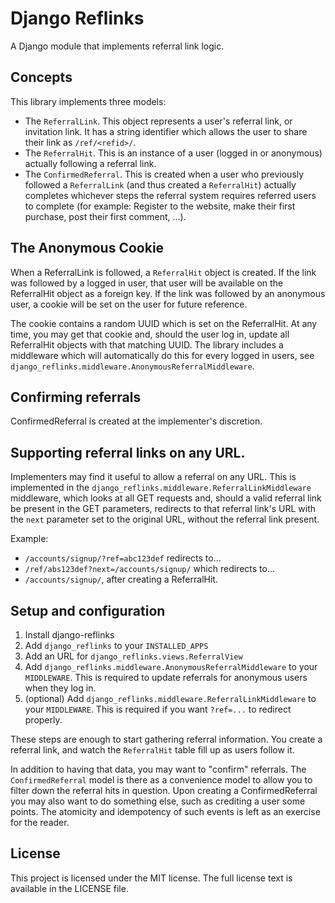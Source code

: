 # Django Reflinks

A Django module that implements referral link logic.


## Concepts


This library implements three models:

- The `ReferralLink`. This object represents a user's referral link, or invitation link.
  It has a string identifier which allows the user to share their link as `/ref/<refid>/`.
- The `ReferralHit`. This is an instance of a user (logged in or anonymous) actually following
  a referral link.
- The `ConfirmedReferral`. This is created when a user who previously followed a `ReferralLink`
  (and thus created a `ReferralHit`) actually completes whichever steps the referral system
  requires referred users to complete (for example: Register to the website, make their first
  purchase, post their first comment, ...).


## The Anonymous Cookie

When a ReferralLink is followed, a `ReferralHit` object is created. If the link was followed
by a logged in user, that user will be available on the ReferralHit object as a foreign key.
If the link was followed by an anonymous user, a cookie will be set on the user for future
reference.

The cookie contains a random UUID which is set on the ReferralHit. At any time, you may get
that cookie and, should the user log in, update all ReferralHit objects with that matching
UUID.
The library includes a middleware which will automatically do this for every logged in users,
see `django_reflinks.middleware.AnonymousReferralMiddleware`.


## Confirming referrals

ConfirmedReferral is created at the implementer's discretion.


## Supporting referral links on any URL.

Implementers may find it useful to allow a referral on any URL. This is implemented in the
`django_reflinks.middleware.ReferralLinkMiddleware` middleware, which looks at all GET requests
and, should a valid referral link be present in the GET parameters, redirects to that referral
link's URL with the `next` parameter set to the original URL, without the referral link present.

Example:
 - `/accounts/signup/?ref=abc123def` redirects to...
 - `/ref/abs123def?next=/accounts/signup/` which redirects to...
 - `/accounts/signup/`, after creating a ReferralHit.


## Setup and configuration

1. Install django-reflinks
2. Add `django_reflinks` to your `INSTALLED_APPS`
3. Add an URL for `django_reflinks.views.ReferralView`
4. Add `django_reflinks.middleware.AnonymousReferralMiddleware` to your `MIDDLEWARE`.
   This is required to update referrals for anonymous users when they log in.
5. (optional) Add `django_reflinks.middleware.ReferralLinkMiddleware` to your `MIDDLEWARE`.
   This is required if you want `?ref=...` to redirect properly.

These steps are enough to start gathering referral information.
You create a referral link, and watch the `ReferralHit` table fill up as users follow it.

In addition to having that data, you may want to "confirm" referrals. The `ConfirmedReferral`
model is there as a convenience model to allow you to filter down the referral hits in question.
Upon creating a ConfirmedReferral you may also want to do something else, such as crediting a
user some points.
The atomicity and idempotency of such events is left as an exercise for the reader.


## License

This project is licensed under the MIT license. The full license text is
available in the LICENSE file.
